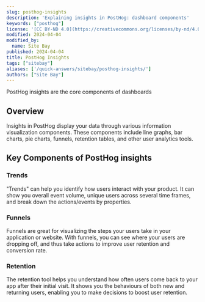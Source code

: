```yaml
---
slug: posthog-insights
description: 'Explaining insights in PostHog: dashboard components'
keywords: ["posthog"]
license: '[CC BY-ND 4.0](https://creativecommons.org/licenses/by-nd/4.0)'
modified: 2024-04-04
modified_by:
  name: Site Bay
published: 2024-04-04
title: PostHog Insights
tags: ["sitebay"]
aliases: ['/quick-answers/sitebay/posthog-insights/']
authors: ["Site Bay"]
---
```


PostHog insights are the core components of dashboards

## Overview

Insights in PostHog display your data through various information visualization components. These components include line graphs, bar charts, pie charts, funnels, retention tables, and other user analytics tools.

## Key Components of PostHog insights

### Trends

"Trends" can help you identify how users interact with your product. It can show you overall event volume, unique users across several time frames, and break down the actions/events by properties.

### Funnels

Funnels are great for visualizing the steps your users take in your application or website. With funnels, you can see where your users are dropping off, and thus take actions to improve user retention and conversion rate.

### Retention

The retention tool helps you understand how often users come back to your app after their initial visit. It shows you the behaviours of both new and returning users, enabling you to make decisions to boost user retention.

